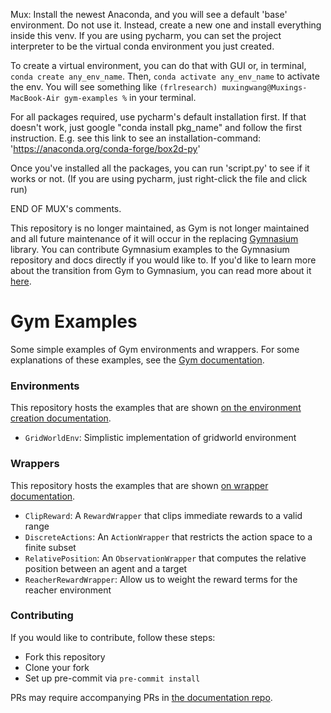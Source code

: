 Mux:
Install the newest Anaconda, and you will see a default 'base' environment. Do not use it. Instead, create a new one and install everything inside this venv. If you are using pycharm, you can set the project interpreter to be the virtual conda environment you just created. 

To create a virtual environment, you can do that with GUI or, in terminal, `conda create any_env_name`. Then, `conda activate any_env_name` to activate the env. You will see something like `(frlresearch) muxingwang@Muxings-MacBook-Air gym-examples %`  in your terminal. 

For all packages required, use pycharm's default installation first. If that doesn't work, just google "conda install pkg_name" and follow the first instruction. E.g. see this link to see an installation-command: 'https://anaconda.org/conda-forge/box2d-py'

Once you've installed all the packages, you can run 'script.py' to see if it works or not. (If you are using pycharm, just right-click the file and click run)


END OF MUX's comments.



This repository is no longer maintained, as Gym is not longer maintained and all future maintenance of it will occur in the replacing [Gymnasium](https://github.com/Farama-Foundation/Gymnasium) library. You can contribute Gymnasium examples to the Gymnasium repository and docs directly if you would like to. If you'd like to learn more about the transition from Gym to Gymnasium, you can read more about it [here](https://farama.org/Announcing-The-Farama-Foundation).

# Gym Examples
Some simple examples of Gym environments and wrappers.
For some explanations of these examples, see the [Gym documentation](https://gymnasium.farama.org).

### Environments
This repository hosts the examples that are shown [on the environment creation documentation](https://gymnasium.farama.org/tutorials/environment_creation/).
- `GridWorldEnv`: Simplistic implementation of gridworld environment

### Wrappers
This repository hosts the examples that are shown [on wrapper documentation](https://gymnasium.farama.org/api/wrappers/).
- `ClipReward`: A `RewardWrapper` that clips immediate rewards to a valid range
- `DiscreteActions`: An `ActionWrapper` that restricts the action space to a finite subset
- `RelativePosition`: An `ObservationWrapper` that computes the relative position between an agent and a target
- `ReacherRewardWrapper`: Allow us to weight the reward terms for the reacher environment

### Contributing
If you would like to contribute, follow these steps:
- Fork this repository
- Clone your fork
- Set up pre-commit via `pre-commit install`

PRs may require accompanying PRs in [the documentation repo](https://github.com/Farama-Foundation/Gymnasium/tree/main/docs).
